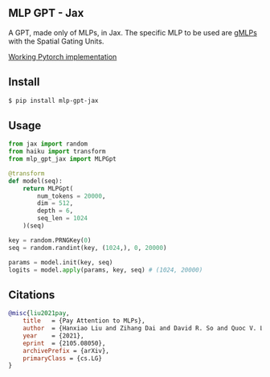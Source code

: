 ## MLP GPT - Jax

A GPT, made only of MLPs, in Jax. The specific MLP to be used are <a href="https://arxiv.org/abs/2105.08050">gMLPs</a> with the Spatial Gating Units.

<a href="https://github.com/lucidrains/g-mlp-gpt">Working Pytorch implementation</a>

## Install

```bash
$ pip install mlp-gpt-jax
```

## Usage

```python
from jax import random
from haiku import transform
from mlp_gpt_jax import MLPGpt

@transform
def model(seq):
    return MLPGpt(
        num_tokens = 20000,
        dim = 512,
        depth = 6,
        seq_len = 1024
    )(seq)

key = random.PRNGKey(0)
seq = random.randint(key, (1024,), 0, 20000)

params = model.init(key, seq)
logits = model.apply(params, key, seq) # (1024, 20000)
```

## Citations

```bibtex
@misc{liu2021pay,
    title   = {Pay Attention to MLPs}, 
    author  = {Hanxiao Liu and Zihang Dai and David R. So and Quoc V. Le},
    year    = {2021},
    eprint  = {2105.08050},
    archivePrefix = {arXiv},
    primaryClass = {cs.LG}
}
```
